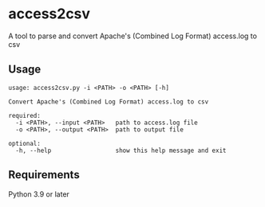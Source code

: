 # access2csv

A tool to parse and convert Apache's (Combined Log Format) access.log to csv

## Usage

```console
usage: access2csv.py -i <PATH> -o <PATH> [-h]

Convert Apache's (Combined Log Format) access.log to csv

required:
  -i <PATH>, --input <PATH>   path to access.log file
  -o <PATH>, --output <PATH>  path to output file

optional:
  -h, --help                  show this help message and exit
```

## Requirements

Python 3.9 or later
